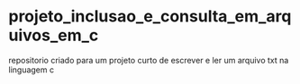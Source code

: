 # projeto_inclusao_e_consulta_em_arquivos_em_c

repositorio criado para um projeto curto de escrever e ler um arquivo txt na linguagem c

